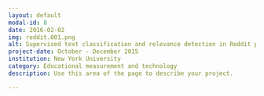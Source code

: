 ```yaml
---
layout: default
modal-id: 8
date: 2016-02-02
img: reddit.001.png
alt: Supervised text classification and relevance detection in Reddit posts
project-date: October - December 2015
institution: New York University
category: Educational measurement and technology
description: Use this area of the page to describe your project.

---
```


